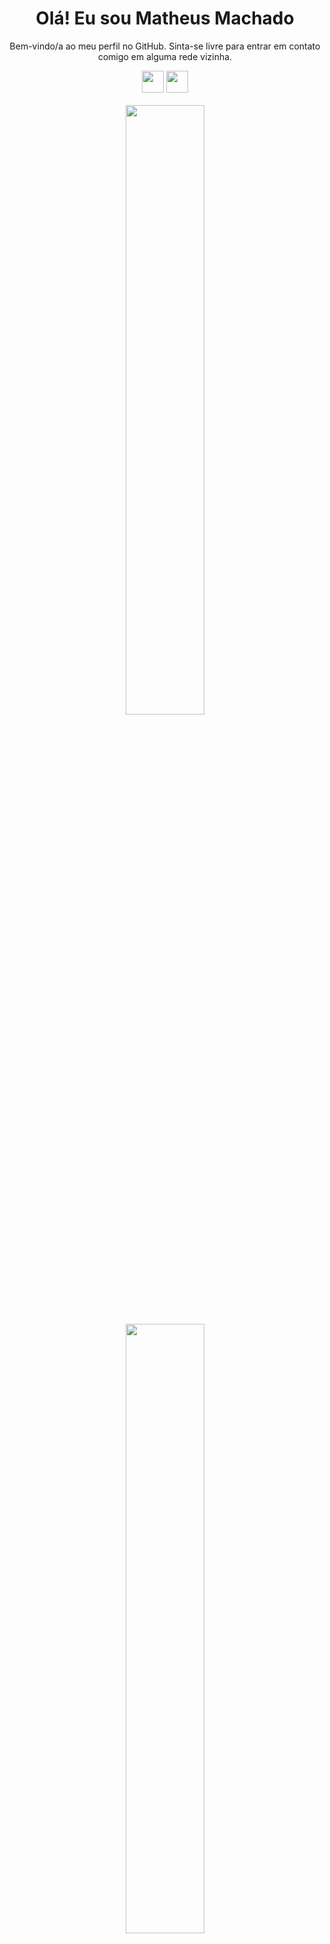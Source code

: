 
<!--
**mmdec/mmdec** is a ✨ _special_ ✨ repository because its `README.md` (this file) appears on your GitHub profile.

Here are some ideas to get you started:

- 🔭 I’m currently working on ...
- 🌱 I’m currently learning ...
- 👯 I’m looking to collaborate on ...
- 🤔 I’m looking for help with ...
- 💬 Ask me about ...
- 📫 How to reach me: ...
- 😄 Pronouns: ...
- ⚡ Fun fact: ...
-->

<div align="center">
  <h1>Olá! Eu sou Matheus Machado</h1>
  <p>Bem-vindo/a ao meu perfil no GitHub. Sinta-se livre para entrar em contato comigo em alguma rede vizinha.</p>
</div>

<div align="center">
  <a href="https://www.linkedin.com/in/mmdec/" target="_blank"><img height="35em" src="https://img.shields.io/badge/-LinkedIn-%230077B5?style=for-the-badge&logo=linkedin&logoColor=white" target="_blank"></a> 
  <a href="mailto:mmdec.dev@gmail.com" target="_blank"><img height="35em" src="https://img.shields.io/badge/Gmail-D14836?style=for-the-badge&logo=gmail&logoColor=white" target="_blank"></a>
</div><br>

<div align="center">
  <img width="50%" height="auto"src="https://github-readme-stats.vercel.app/api?username=mmdec&show_icons=true&theme=tokyonight" /> 
  <img width="50%"height="auto" src="https://github-readme-stats.vercel.app/api/top-langs/?username=mmdec&theme=tokyonight&layout=compact" />
</div> 

